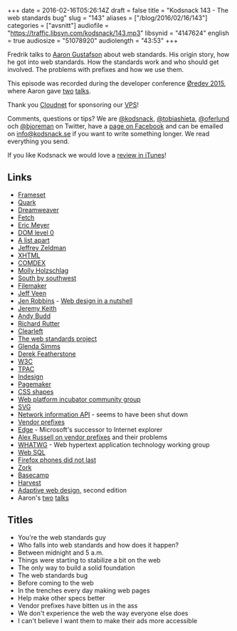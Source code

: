 +++
date = 2016-02-16T05:26:14Z
draft = false
title = "Kodsnack 143 - The web standards bug"
slug = "143"
aliases = ["/blog/2016/02/16/143"]
categories = ["avsnitt"]
audiofile = "https://traffic.libsyn.com/kodsnack/143.mp3"
libsynid = "4147624"
english = true
audiosize = "51078920"
audiolength = "43:53"
+++

Fredrik talks to [Aaron Gustafson](https://aaron-gustafson.com/) about web standards. His origin story, how he got into web standards. How the standards work and who should get involved. The problems with prefixes and how we use them.

This episode was recorded during the developer conference [Øredev 2015](https://vimeo.com/144824775), where Aaron gave [two](https://vimeo.com/144870932) [talks](https://vimeo.com/144979022).

Thank you [Cloudnet](http://www.cloudnet.se) for sponsoring our [VPS](http://en.wikipedia.org/wiki/Virtual_private_server)!

Comments, questions or tips? We are [@kodsnack](https://www.twitter.com/kodsnack), [@tobiashieta](https://www.twitter.com/tobiashieta), [@oferlund](https://www.twitter.com/oferlund) och [@bjoreman](https://www.twitter.com/bjoreman) on Twitter, have a [page on Facebook](https://www.facebook.com/kodsnack) and can be emailed on [info@kodsnack.se](mailto:info@kodsnack.se) if you want to write something longer. We read everything you send.

If you like Kodsnack we would love a [review in iTunes](http://itunes.apple.com/se/podcast/kodsnack/id561631498?l=en)!

## Links ##
* [Frameset](https://developer.mozilla.org/en-US/docs/Web/HTML/Element/frameset)
* [Quark](https://en.wikipedia.org/wiki/QuarkXPress)
* [Dreamweaver](https://en.wikipedia.org/wiki/Adobe_Dreamweaver)
* [Fetch](https://en.wikipedia.org/wiki/Fetch_%28FTP_client%29)
* [Eric Meyer](https://en.wikipedia.org/wiki/Eric_A._Meyer)
* [DOM level 0](http://www.quirksmode.org/js/dom0.html)
* [A list apart](http://alistapart.com/about)
* [Jeffrey Zeldman](https://en.wikipedia.org/wiki/Jeffrey_Zeldman)
* [XHTML](https://en.wikipedia.org/wiki/XHTML)
* [COMDEX](https://en.wikipedia.org/wiki/COMDEX)
* [Molly Holzschlag](https://en.wikipedia.org/wiki/Molly_Holzschlag)
* [South by southwest](https://en.wikipedia.org/wiki/South_by_Southwest)
* [Filemaker](https://en.wikipedia.org/wiki/FileMaker)
* [Jeff Veen](https://twitter.com/veen?lang=sv)
* [Jen Robbins](https://en.wikipedia.org/wiki/Jennifer_Niederst_Robbins) - [Web design in a nutshell](http://shop.oreilly.com/product/9780596009878.do)
* [Jeremy Keith](https://adactio.com/)
* [Andy Budd](http://clearleft.com/is/andy-budd)
* [Richard Rutter](http://clearleft.com/is/richard-rutter)
* [Clearleft](http://clearleft.com/)
* [The web standards project](http://www.webstandards.org/)
* [Glenda Simms](http://www.webstandards.org/about/members/goodwitch/)
* [Derek Featherstone](http://www.webstandards.org/about/members/feather/)
* [W3C](http://www.w3.org/)
* [TPAC](https://www.w3.org/TPAC/)
* [Indesign](https://en.wikipedia.org/wiki/Adobe_InDesign)
* [Pagemaker](https://en.wikipedia.org/wiki/Adobe_PageMaker)
* [CSS shapes](http://www.html5rocks.com/en/tutorials/shapes/getting-started/)
* [Web platform incubator community group](https://www.w3.org/community/wicg/)
* [SVG](https://en.wikipedia.org/wiki/Scalable_Vector_Graphics)
* [Network information API](https://www.w3.org/TR/netinfo-api/) - seems to have been shut down
* [Vendor prefixes](https://developer.mozilla.org/en-US/docs/Glossary/Vendor_Prefix)
* [Edge](https://en.wikipedia.org/wiki/Microsoft_Edge) - Microsoft's successor to Internet explorer
* [Alex Russell on vendor prefixes](https://medium.com/@slightlylate/doing-science-on-the-web-af26d9be2faa#.6zu2sj3y1) and their problems
* [WHATWG](https://whatwg.org/) - Web hypertext application technology working group
* [Web SQL](https://en.wikipedia.org/wiki/Web_SQL_Database)
* [Firefox phones did not last](http://www.theverge.com/2015/12/8/9872802/mozilla-has-killed-the-firefox-phone)
* [Zork](https://en.wikipedia.org/wiki/Zork)
* [Basecamp](https://en.wikipedia.org/wiki/Basecamp_%28software%29)
* [Harvest](https://en.wikipedia.org/wiki/Harvest_%28software%29)
* [Adaptive web design](http://adaptivewebdesign.info/2nd-edition/), second edition
* Aaron's [two](https://vimeo.com/144870932) [talks](https://vimeo.com/144979022)

## Titles ##
* You're the web standards guy
* Who falls into web standards and how does it happen?
* Between midnight and 5 a.m.
* Things were starting to stabilize a bit on the web
* The only way to build a solid foundation
* The web standards bug
* Before coming to the web
* In the trenches every day making web pages
* Help make other specs better
* Vendor prefixes have bitten us in the ass
* We don't experience the web the way everyone else does
* I can't believe I want them to make their ads more accessible